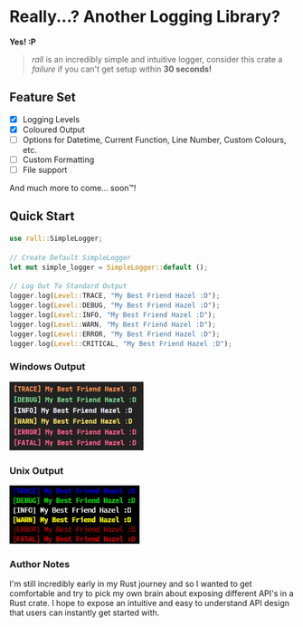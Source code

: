 # Really...? Another Logging Library?

**Yes! :P**

> _rall_ is an incredibly simple and intuitive logger, consider this crate a _failure_ if you can't get setup within **30 seconds!**

## Feature Set

- [x] Logging Levels
- [x] Coloured Output
- [ ] Options for Datetime, Current Function, Line Number, Custom Colours, etc.
- [ ] Custom Formatting
- [ ] File support

And much more to come... soon™!

## Quick Start

```rust
use rall::SimpleLogger;

// Create Default SimpleLogger
let mut simple_logger = SimpleLogger::default ();

// Log Out To Standard Output
logger.log(Level::TRACE, "My Best Friend Hazel :D");
logger.log(Level::DEBUG, "My Best Friend Hazel :D");
logger.log(Level::INFO, "My Best Friend Hazel :D");
logger.log(Level::WARN, "My Best Friend Hazel :D");
logger.log(Level::ERROR, "My Best Friend Hazel :D");
logger.log(Level::CRITICAL, "My Best Friend Hazel :D");
```

### Windows Output

![Windows Logs](images/windows_logs.png)

### Unix Output

![Unix Logs](images/unix_logs.png)

### Author Notes

I'm still incredibly early in my Rust journey and so I wanted to get comfortable and try to pick my own brain about
exposing different API's in a Rust crate. I hope to expose an intuitive and easy to understand API design that users can
instantly get started with.